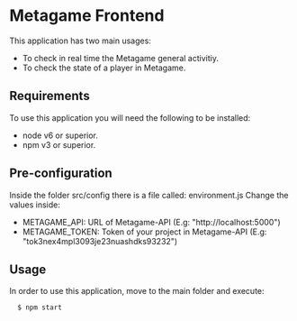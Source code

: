 # Metagame Frontend

This application has two main usages:
 - To check in real time the Metagame general activitiy.
 - To check the state of a player in Metagame.

## Requirements
To use this application you will need the following to be installed:

 - node v6 or superior.
 - npm v3 or superior.

## Pre-configuration
 Inside the folder src/config there is a file called: environment.js
 Change the values inside:
 - METAGAME_API: URL of Metagame-API (E.g: "http://localhost:5000")
 - METAGAME_TOKEN: Token of your project in Metagame-API (E.g: "tok3nex4mpl3093je23nuashdks93232")
## Usage

In order to use this application, move to the main folder and execute:

```
  $ npm start

```
